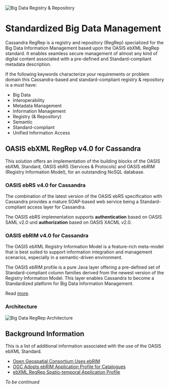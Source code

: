 ![Big Data Registry & Repository](https://raw.github.com/skrusche63/OASIS-ebXML-RegRep-for-Big-Data/master/resources/BigDataRegRep.png)

# Standardized Big Data Management

Cassandra RegRep is a registry and repository (RegRep) specialized for the Big Data Information Management based upon 
the OASIS ebXML RegRep standard. It enables seamless secure management of almost any kind of digital content associated 
with a pre-defined and Standard-compliant metadata description.

If the following keywords characterize your requirements or problem domain this Cassandra-based and standard-compliant registry & 
repository is a must have:
* Big Data
* Interoperability
* Metadata Management
* Information Management
* Registry (& Repository)
* Semantic
* Standard-compliant 
* Unified Information Access


## OASIS ebXML RegRep v4.0 for Cassandra

This solution offers an implementation of the building blocks of the OASIS ebXML Standard, 
OASIS ebRS (Services & Protocols) and OASIS ebRIM (Registry Information Model), for an outstanding NoSQL database.

### OASIS ebRS v4.0 for Cassandra
The combination of the latest version of the OASIS ebRS specification with Cassandra provides a mature SOAP-based 
web service being a Standard-compliant access layer for Cassandra.

The OASIS ebRS implementation supports **authentication** based on OASIS SAML v2.0 und **authorization** based on OASIS XACML v2.0.

### OASIS ebRIM v4.0 for Cassandra
The OASIS ebXML Registry Information Model is a feature-rich meta-model that is best suited to support information 
integration and management scenarios, especially in a semantic-driven environment.

The OASIS ebRIM profile is a pure Java layer offering a pre-defined set of Standard-compliant column families derived 
from the newest version of the Registry Information Model. This layer enables Cassandra to become a Standardized platform 
for Big Data Information Management.


Read [more](https://github.com/skrusche63/OASIS-ebXML-RegRep-for-Big-Data/wiki/OASIS-ebRIM-v4-for-Cassandra).


### Architecture

![Big Data RegRep Architecture](https://raw.github.com/skrusche63/OASIS-ebXML-RegRep-for-Big-Data/master/resources/Architecture.png)


## Background Information
This is a list of additional information associated with the use of the OASIS ebXML Standard.

* [Open Geospatial Consortium Uses ebRIM](http://ebxml.xml.org/node/71)
* [OGC Adopts ebRIM Application Profile for Catalogues](http://ebxml.xml.org/news/ogc-adopts-ebrim-application-profile-for-catalogues-0)
* [ebXML RegRep Spatio-temporal Application Profile](https://www.oasis-open.org/committees/download.php/44727/regrep-spatio-temporal-profile.pdf)

_To be continued_ 


